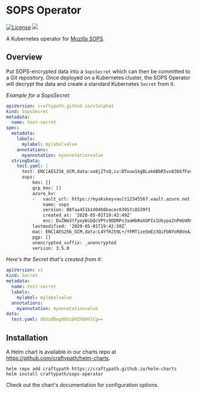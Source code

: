 # SOPS Operator

[![License](https://img.shields.io/badge/License-Apache%202.0-blue.svg)](https://opensource.org/licenses/Apache-2.0)
![](https://github.com/craftypath/sops-operator/workflows/CI/badge.svg?branch=master)

A Kubernetes operator for [Mozilla SOPS](https://github.com/mozilla/sops).

## Overview

Put SOPS-encrypted data into a `SopsSecret` which can then be committed to a Git repository.
Once deployed on a Kubernetes cluster, the SOPS Operator will decrypt the data and create a standard Kubernetes `Secret` from it.

*Example for a SopsSecret:*

```yaml
apiVersion: craftypath.github.io/v1alpha1
kind: SopsSecret
metadata:
  name: test-secret
spec:
  metadata:
    labels:
      mylabel: mylabelvalue
    annotations:
      myannotation: myannotationvalue
  stringData:
    test.yaml: |
      test: ENC[AES256_GCM,data:xo8jZTsQ,iv:DTouw1kgBLok6BbR5vx8366fFavV70QeCWGNQPhNb9s=,tag:RAjeoNhvGUezdOS4YOorfA==,type:str]
      sops:
          kms: []
          gcp_kms: []
          azure_kv:
          -   vault_url: https://myakskeyvault12345567.vault.azure.net
              name: sops
              version: 08faa451b1d04b8bacec0395fc8539f1
              created_at: '2020-05-01T19:42:49Z'
              enc: DvZNm3tfyoyWibQcVPts9ODRPs3aaHbRaXOPIx1Ukypa2nPmU4RCTchBPUoqscIxDjKpSy9k6A_dfE8XAu8-XrEyuOGCEy-i6Q1OtZSGW1XnWfWXPic5TF7XCVz_08h1My1RzVUr51PPNX9uazCqQeUTfBx05KC1bT3entgfttHp-98uZkZNaI8IUUnPGCH8bZzthsXRSvRQpbZcNoOW3y04pLAVYN3xVSOdDWQSElmntg_t7eVdCsmj4iXrC-J80VPU6BoZetcsQhOLjAhXHEYMOP7fqjd2bXob59Ad8rblUDwwtcZrku5lF_LVvAKGBURxockQXmEuVAjqha1SyA
          lastmodified: '2020-05-01T19:42:50Z'
          mac: ENC[AES256_GCM,data:L4YfHJ59L+/YFMTizeSmEz3QiFbNYoRBVeAJNbHOCUU0W7Iv/WfGnZuNnG5c3gOELYafc812CxCFHYwoLK0bLxOd+KHwGp5IBZ7zqrg91e04V/7Tc3iEYCE3YuTQZ56XMeSSKsct7HT7jxzmVMjW0ozJ06vzQCEC/Ljsl2NfFNs=,iv:RiBXtk6Gpc/MZvDRaGKlvA8A0K7E7bGdhs8tVa6LL5w=,tag:hwnh954tiRC/VBp6LQ6nPg==,type:str]
          pgp: []
          unencrypted_suffix: _unencrypted
          version: 3.5.0
```

*Here's the Secret that's created from it:*

```yaml
apiVersion: v1
kind: Secret
metadata:
  name: test-secret
  labels:
    mylabel: mylabelvalue
  annotations:
    myannotation: myannotationvalue
data:
  test.yaml: dGVzdDogdGVzdHZhbHVlCg==
```

## Installation

A Helm chart is available in our charts repo at https://github.com/craftypath/helm-charts.

```console
helm repo add craftypath https://craftypath.github.io/helm-charts
helm install craftypath/sops-operator
```

Check out the chart's documentation for configuration options.
